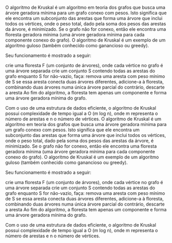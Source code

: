 O algoritmo de Kruskal é um algoritmo em teoria dos grafos que busca uma árvore geradora mínima para um grafo conexo com pesos. Isto significa que ele encontra um subconjunto das arestas que forma uma árvore que inclui todos os vértices, onde o peso total, dado pela soma dos pesos das arestas da árvore, é minimizado. Se o grafo não for conexo, então ele encontra uma floresta geradora mínima (uma árvore geradora mínima para cada componente conexo do grafo). O algoritmo de Kruskal é um exemplo de um algoritmo guloso (também conhecido como ganancioso ou greedy).

Seu funcionamento é mostrado a seguir:

crie uma floresta F (um conjunto de árvores), onde cada vértice no grafo é uma árvore separada
crie um conjunto S contendo todas as arestas do grafo
enquanto S for não-vazio, faça:
remova uma aresta com peso mínimo de S
se essa aresta conecta duas árvores diferentes, adicione-a à floresta, combinando duas árvores numa única árvore parcial
do contrário, descarte a aresta
Ao fim do algoritmo, a floresta tem apenas um componente e forma uma árvore geradora mínima do grafo.

Com o uso de uma estrutura de dados eficiente, o algoritmo de Kruskal possui complexidade de tempo igual a O (m log n), onde m representa o número de arestas e n o número de vértices.
O algoritmo de Kruskal é um algoritmo em teoria dos grafos que busca uma árvore geradora mínima para um grafo conexo com pesos. Isto significa que ele encontra um subconjunto das arestas que forma uma árvore que inclui todos os vértices, onde o peso total, dado pela soma dos pesos das arestas da árvore, é minimizado. Se o grafo não for conexo, então ele encontra uma floresta geradora mínima (uma árvore geradora mínima para cada componente conexo do grafo). O algoritmo de Kruskal é um exemplo de um algoritmo guloso (também conhecido como ganancioso ou greedy).

Seu funcionamento é mostrado a seguir:

crie uma floresta F (um conjunto de árvores), onde cada vértice no grafo é uma árvore separada
crie um conjunto S contendo todas as arestas do grafo
enquanto S for não-vazio, faça:
remova uma aresta com peso mínimo de S
se essa aresta conecta duas árvores diferentes, adicione-a à floresta, combinando duas árvores numa única árvore parcial
do contrário, descarte a aresta
Ao fim do algoritmo, a floresta tem apenas um componente e forma uma árvore geradora mínima do grafo.

Com o uso de uma estrutura de dados eficiente, o algoritmo de Kruskal possui complexidade de tempo igual a O (m log n), onde m representa o número de arestas e n o número de vértices.
